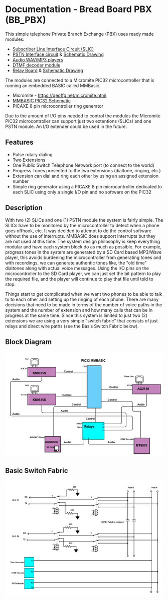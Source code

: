 # Documentation - Bread Board PBX (BB_PBX)

This simple telephone Private Branch Exchange (PBX) uses ready made modules:

* [Subscriber Line Interface Circuit (SLIC)](/docs/Ring_SLIC_Interface.pdf)
* [PSTN Interface circuit](/docs/RT03106_Ag2120-datasheet-PSTN-interface.pdf) & [Schematic Drawing](/docs/RT03106_schem.jpeg)
* [Audio WAV/MP3 players](/docs/KOOBOOK_SD_Audio_player.pdf)
* [DTMF decoder module](/docs/MT8870.jpg)
* [Relay Board](/docs/4DPDT_Relay_board.jpeg) & [Schematic Drawing](/docs/4DPDT_Relay_board_schem.jpeg)


The modules are connected to a Micromite PIC32 microcontroller that is running an embedded BASIC called MMBasic.

* Micromite - https://geoffg.net/micromite.html
* [MMBASIC PIC32 Schematic](/docs/PIC32MX170F256B_drawing.jpeg)
* PICAXE 8 pin microcontroller ring generator

Due to the amount of I/O pins needed to control the modules the Micromite PIC32 microcontroller can support just two extentions (SLICs) and one PSTN module.
An I/O extender could be used in the future.

## Features

* Pulse rotary dialing
* Two Extensions
* One Public Switch Telephone Network port (to connect to the world)
* Progress Tones presented to the two extensions (dialtone, ringing, etc.)
* Extension can dial and ring each other by using an assigned extension number
* Simple ring generator using a PICAXE 8 pin microcontroller dedicated to each SLIC using only a single I/O pin and no software on the PIC32

## Description

With two (2) SLICs and one (1) PSTN module the system is fairly simple. The SLICs have to be monitored by the microcontroller to detect when a phone goes offhook, etc. It was decided to attempt to do the control software without the use of interrupts. MMBASIC does support interrupts but they are not used at this time. The system design philosophy is keep everything modular and have each system block do as much as possible. For example, progress tones in the system are generated by a SD Card based MP3/Wave player, this avoids burdening the microcontroller from generating tones and with recordings, we can generate authentic tones like, the "old time" dialtones along with actual voice messages. Using the I/O pins on the microcontroller to the SD Card player, we can just set the bit pattern to play the required file, and the player will continue to play that file until told to stop.

Things start to get complicated when we want two phones to be able to talk to to each other and setting up the ringing of each phone. There are many decisions that need to be made in terms of the number of voice paths in the system and the number of extension and how many calls that can be in progress at the same time. Since this system is limited to just two (2) extensions we are using a very simple "switch fabric" that consists of just relays and direct wire paths (see the Basis Switch Fabric below).

## Block Diagram

![Alt text](../images/BB-PBX.png?raw=true "Block Diagram")

## Basic Switch Fabric

![Alt text](/docs/BB-PBX-Relay-Fabric.png "Fabric")
